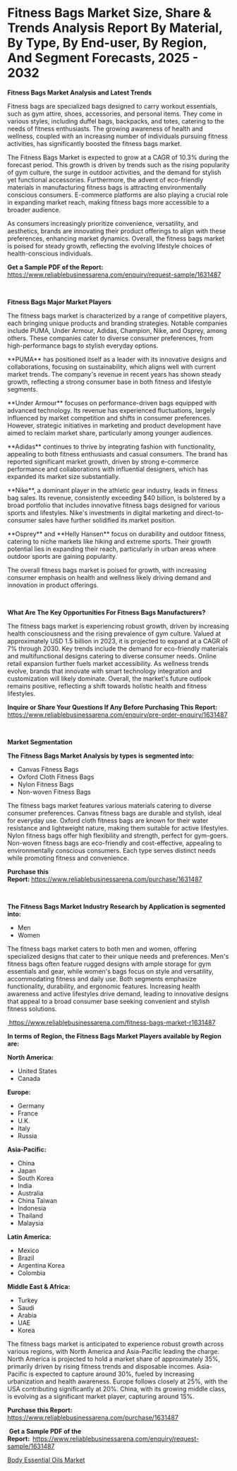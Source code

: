 <p><h1>Fitness Bags Market Size, Share & Trends Analysis Report By Material, By Type, By End-user, By Region, And Segment Forecasts, 2025 - 2032</h1></p><p><strong>Fitness Bags Market Analysis and Latest Trends</strong></p>
<p><p>Fitness bags are specialized bags designed to carry workout essentials, such as gym attire, shoes, accessories, and personal items. They come in various styles, including duffel bags, backpacks, and totes, catering to the needs of fitness enthusiasts. The growing awareness of health and wellness, coupled with an increasing number of individuals pursuing fitness activities, has significantly boosted the fitness bags market. </p><p>The Fitness Bags Market is expected to grow at a CAGR of 10.3% during the forecast period. This growth is driven by trends such as the rising popularity of gym culture, the surge in outdoor activities, and the demand for stylish yet functional accessories. Furthermore, the advent of eco-friendly materials in manufacturing fitness bags is attracting environmentally conscious consumers. E-commerce platforms are also playing a crucial role in expanding market reach, making fitness bags more accessible to a broader audience. </p><p>As consumers increasingly prioritize convenience, versatility, and aesthetics, brands are innovating their product offerings to align with these preferences, enhancing market dynamics. Overall, the fitness bags market is poised for steady growth, reflecting the evolving lifestyle choices of health-conscious individuals.</p></p>
<p><strong>Get a Sample PDF of the Report:&nbsp;</strong> <a href="https://www.reliablebusinessarena.com/enquiry/request-sample/1631487?utm_campaign=2336&utm_medium=2&utm_source=Github&utm_content=ia&utm_term=08022025&utm_id=fitness-bags">https://www.reliablebusinessarena.com/enquiry/request-sample/1631487</a></p>
<p>&nbsp;</p>
<p><strong>Fitness Bags Major Market Players</strong></p>
<p><p>The fitness bags market is characterized by a range of competitive players, each bringing unique products and branding strategies. Notable companies include PUMA, Under Armour, Adidas, Champion, Nike, and Osprey, among others. These companies cater to diverse consumer preferences, from high-performance bags to stylish everyday options.</p><p>**PUMA** has positioned itself as a leader with its innovative designs and collaborations, focusing on sustainability, which aligns well with current market trends. The company's revenue in recent years has shown steady growth, reflecting a strong consumer base in both fitness and lifestyle segments.</p><p>**Under Armour** focuses on performance-driven bags equipped with advanced technology. Its revenue has experienced fluctuations, largely influenced by market competition and shifts in consumer preferences. However, strategic initiatives in marketing and product development have aimed to reclaim market share, particularly among younger audiences.</p><p>**Adidas** continues to thrive by integrating fashion with functionality, appealing to both fitness enthusiasts and casual consumers. The brand has reported significant market growth, driven by strong e-commerce performance and collaborations with influential designers, which has expanded its market size substantially.</p><p>**Nike**, a dominant player in the athletic gear industry, leads in fitness bag sales. Its revenue, consistently exceeding $40 billion, is bolstered by a broad portfolio that includes innovative fitness bags designed for various sports and lifestyles. Nike's investments in digital marketing and direct-to-consumer sales have further solidified its market position.</p><p>**Osprey** and **Helly Hansen** focus on durability and outdoor fitness, catering to niche markets like hiking and extreme sports. Their growth potential lies in expanding their reach, particularly in urban areas where outdoor sports are gaining popularity.</p><p>The overall fitness bags market is poised for growth, with increasing consumer emphasis on health and wellness likely driving demand and innovation in product offerings.</p></p>
<p>&nbsp;</p>
<p><strong>What Are The Key Opportunities For Fitness Bags Manufacturers?</strong></p>
<p><p>The fitness bags market is experiencing robust growth, driven by increasing health consciousness and the rising prevalence of gym culture. Valued at approximately USD 1.5 billion in 2023, it is projected to expand at a CAGR of 7% through 2030. Key trends include the demand for eco-friendly materials and multifunctional designs catering to diverse consumer needs. Online retail expansion further fuels market accessibility. As wellness trends evolve, brands that innovate with smart technology integration and customization will likely dominate. Overall, the market's future outlook remains positive, reflecting a shift towards holistic health and fitness lifestyles.</p></p>
<p><strong>Inquire or Share Your Questions If Any Before Purchasing This Report:</strong> <a href="https://www.reliablebusinessarena.com/enquiry/pre-order-enquiry/1631487?utm_campaign=2336&utm_medium=2&utm_source=Github&utm_content=ia&utm_term=08022025&utm_id=fitness-bags">https://www.reliablebusinessarena.com/enquiry/pre-order-enquiry/1631487</a></p>
<p>&nbsp;</p>
<p><strong>Market Segmentation</strong></p>
<p><strong>The Fitness Bags Market Analysis by types is segmented into:</strong></p>
<p><ul><li>Canvas Fitness Bags</li><li>Oxford Cloth Fitness Bags</li><li>Nylon Fitness Bags</li><li>Non-woven Fitness Bags</li></ul></p>
<p><p>The fitness bags market features various materials catering to diverse consumer preferences. Canvas fitness bags are durable and stylish, ideal for everyday use. Oxford cloth fitness bags are known for their water resistance and lightweight nature, making them suitable for active lifestyles. Nylon fitness bags offer high flexibility and strength, perfect for gym-goers. Non-woven fitness bags are eco-friendly and cost-effective, appealing to environmentally conscious consumers. Each type serves distinct needs while promoting fitness and convenience.</p></p>
<p><strong>Purchase this Report:&nbsp;</strong><a href="https://www.reliablebusinessarena.com/purchase/1631487?utm_campaign=2336&utm_medium=2&utm_source=Github&utm_content=ia&utm_term=08022025&utm_id=fitness-bags">https://www.reliablebusinessarena.com/purchase/1631487</a></p>
<p>&nbsp;</p>
<p><strong>The Fitness Bags Market Industry Research by Application is segmented into:</strong></p>
<p><ul><li>Men</li><li>Women</li></ul></p>
<p><p>The fitness bags market caters to both men and women, offering specialized designs that cater to their unique needs and preferences. Men's fitness bags often feature rugged designs with ample storage for gym essentials and gear, while women's bags focus on style and versatility, accommodating fitness and daily use. Both segments emphasize functionality, durability, and ergonomic features. Increasing health awareness and active lifestyles drive demand, leading to innovative designs that appeal to a broad consumer base seeking convenient and stylish fitness solutions.</p></p>
<p><a href="https://www.reliablebusinessarena.com/fitness-bags-market-r1631487?utm_campaign=2336&utm_medium=2&utm_source=Github&utm_content=ia&utm_term=08022025&utm_id=fitness-bags">&nbsp;https://www.reliablebusinessarena.com/fitness-bags-market-r1631487</a></p>
<p><strong>In terms of Region, the Fitness Bags Market Players available by Region are:</strong></p>
<p>
    <p> <strong> North America: </strong>
        <ul>
            <li>United States</li>
            <li>Canada</li>
        </ul>
        </p> 
    <p> <strong> Europe: </strong>
        <ul>
            <li>Germany</li>
            <li>France</li>
            <li>U.K.</li>
            <li>Italy</li>
            <li>Russia</li>
        </ul>
        </p> 
    <p> <strong> Asia-Pacific: </strong>
        <ul>
            <li>China</li>
            <li>Japan</li>
            <li>South Korea</li>
            <li>India</li>
            <li>Australia</li>
            <li>China Taiwan</li>
            <li>Indonesia</li>
            <li>Thailand</li>
            <li>Malaysia</li>
        </ul>
        </p> 
    <p> <strong> Latin America: </strong>
        <ul>
            <li>Mexico</li>
            <li>Brazil</li>
            <li>Argentina Korea</li>
            <li>Colombia</li>
        </ul>
        </p> 
    <p> <strong> Middle East & Africa: </strong>
        <ul>
            <li>Turkey</li>
            <li>Saudi</li>
            <li>Arabia</li>
            <li>UAE</li>
            <li>Korea</li>
        </ul>
    </p>
    </p>
<p><p>The fitness bags market is anticipated to experience robust growth across various regions, with North America and Asia-Pacific leading the charge. North America is projected to hold a market share of approximately 35%, primarily driven by rising fitness trends and disposable incomes. Asia-Pacific is expected to capture around 30%, fueled by increasing urbanization and health awareness. Europe follows closely at 25%, with the USA contributing significantly at 20%. China, with its growing middle class, is evolving as a significant market player, capturing around 15%.</p></p>
<p><strong>Purchase this Report: </strong><a href="https://www.reliablebusinessarena.com/purchase/1631487?utm_campaign=2336&utm_medium=2&utm_source=Github&utm_content=ia&utm_term=08022025&utm_id=fitness-bags">https://www.reliablebusinessarena.com/purchase/1631487</a></p>
<p>&nbsp;<strong>Get a Sample PDF of the Report:&nbsp;&nbsp;</strong><a href="https://www.reliablebusinessarena.com/enquiry/request-sample/1631487?utm_campaign=2336&utm_medium=2&utm_source=Github&utm_content=ia&utm_term=08022025&utm_id=fitness-bags">https://www.reliablebusinessarena.com/enquiry/request-sample/1631487</a></p>
<p><strong></strong></p>
<p><p><a href="https://github.com/yazminwollma30/Market-Research-Report-List-1/blob/main/body-essential-oils-market.md?utm_campaign=2336&utm_medium=2&utm_source=Github&utm_content=ia&utm_term=08022025&utm_id=fitness-bags">Body Essential Oils Market</a></p></p>